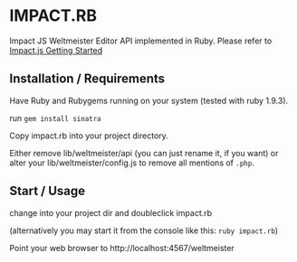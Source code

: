 # IMPACT.RB

Impact JS Weltmeister Editor API implemented in Ruby.
Please refer to [Impact.js Getting Started](http://impactjs.com/documentation/getting-started)

## Installation / Requirements

Have Ruby and Rubygems running on your system (tested with ruby 1.9.3).

run `gem install sinatra`

Copy impact.rb into your project directory.

Either remove lib/weltmeister/api (you can just rename it, if you want) or alter your lib/weltmeister/config.js to remove all mentions of `.php`.

## Start / Usage

change into your project dir and doubleclick impact.rb

(alternatively you may start it from the console like this: `ruby impact.rb`)

Point your web browser to http://localhost:4567/weltmeister
